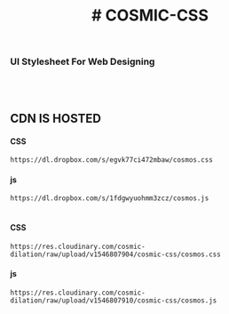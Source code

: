 <header><h1># COSMIC-CSS</h1></header>
<h3>UI Stylesheet For Web Designing</h3>
<br><br><h2>CDN IS HOSTED</h2>
<h4>CSS</h4><code>https://dl.dropbox.com/s/egvk77ci472mbaw/cosmos.css</code>
<h4>js</h4><code>https://dl.dropbox.com/s/1fdgwyuohmm3zcz/cosmos.js</code><br><br>
<h4>CSS</h4><code>https://res.cloudinary.com/cosmic-dilation/raw/upload/v1546807904/cosmic-css/cosmos.css</code>
<h4>js</h4><code>https://res.cloudinary.com/cosmic-dilation/raw/upload/v1546807910/cosmic-css/cosmos.js</code>


